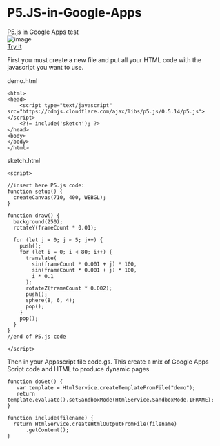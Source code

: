 # P5.JS-in-Google-Apps
P5.js in Google Apps test
</br>
![image](https://user-images.githubusercontent.com/23522577/120076053-17b77280-c0a4-11eb-8a26-9a373101425d.png)
</br>
<a href="https://script.google.com/macros/s/AKfycbykJTogGHTxGo99uP8EYjzyyvaQie1QwZGPAQ-AWt44HeZ5Goik5eKOsQ6SVrWAMN2Z/exec" target="_blank">Try it</a>


First you must create a new file and put all your HTML code with the javascript you want to use.

demo.html
```
<html>
<head>
    <script type="text/javascript" src="https://cdnjs.cloudflare.com/ajax/libs/p5.js/0.5.14/p5.js"></script>
    <?!= include('sketch'); ?>
</head>
<body>
</body>
</html>
```
sketch.html
```
<script>

//insert here P5.js code:
function setup() {
  createCanvas(710, 400, WEBGL);
}

function draw() {
  background(250);
  rotateY(frameCount * 0.01);

  for (let j = 0; j < 5; j++) {
    push();
    for (let i = 0; i < 80; i++) {
      translate(
        sin(frameCount * 0.001 + j) * 100,
        sin(frameCount * 0.001 + j) * 100,
        i * 0.1
      );
      rotateZ(frameCount * 0.002);
      push();
      sphere(8, 6, 4);
      pop();
    }
    pop();
  }
}
//end of P5.js code

</script>
```
Then in your Appsscript file code.gs. This create a mix of Google Apps Script code and HTML to produce dynamic pages
```
function doGet() {
   var template = HtmlService.createTemplateFromFile("demo");
   return template.evaluate().setSandboxMode(HtmlService.SandboxMode.IFRAME); 
}

function include(filename) {
  return HtmlService.createHtmlOutputFromFile(filename)
      .getContent();
}
```


